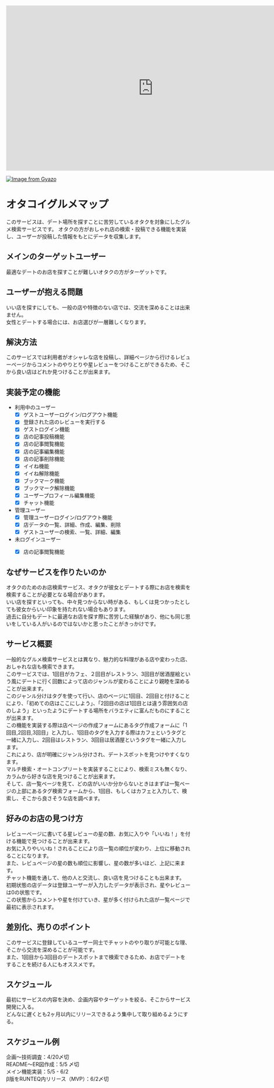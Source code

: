 <iframe style="border: 1px solid rgba(0, 0, 0, 0.1);" width="800" height="450" src="https://www.figma.com/embed?embed_host=share&url=https%3A%2F%2Fwww.figma.com%2Ffile%2F99tJbtnNBT6yJ8bktlZOnW%2F%25E7%2594%25BB%25E9%259D%25A2%25E9%2581%25B7%25E7%25A7%25BB%25E5%259B%25B3%3Ftype%3Ddesign%26node-id%3D0%253A1%26t%3DoqViZ0OX6NoTlwkf-1" allowfullscreen></iframe>

[![Image from Gyazo](https://i.gyazo.com/6a8af327b7f884912664cb66694c95fe.png)](https://gyazo.com/6a8af327b7f884912664cb66694c95fe)

# オタコイグルメマップ
このサービスは、デート場所を探すことに苦労しているオタクを対象にしたグルメ検索サービスです。
オタクの方がおしゃれ店の検索・投稿できる機能を実装し、ユーザーが投稿した情報をもとにデータを収集します。

## メインのターゲットユーザー
最適なデートのお店を探すことが難しいオタクの方がターゲットです。

## ユーザーが抱える問題
いい店を探すにしても、一般の店や特徴のない店では、交流を深めることは出来ません。<br>
女性とデートする場合には、お店選びが一層難しくなります。<br>

## 解決方法
このサービスでは利用者がオシャレな店を投稿し、詳細ページから行けるレビューページからコメントのやりとりや星レビューをつけることができるため、そこから良い店はどれか見つけることが出来ます。<br>

## 実装予定の機能
  - 利用中のユーザー
    - [x] ゲストユーザーログイン/ログアウト機能
    - [x] 登録された店のレビューを実行する
    - [x] ゲストログイン機能
    - [x] 店の記事投稿機能
    - [x] 店の記事閲覧機能
    - [x] 店の記事編集機能
    - [x] 店の記事削除機能
    - [x] イイね機能
    - [x] イイね解除機能
    - [x] ブックマーク機能
    - [x] ブックマーク解除機能
    - [x] ユーザープロフィール編集機能
    - [x] チャット機能
  - 管理ユーザー
    - [x] 管理ユーザーログイン/ログアウト機能
    - [x] 店データの一覧、詳細、作成、編集、削除
    - [x] ゲストユーザーの検索、一覧、詳細、編集
  - 未ログインユーザー
    - [x] 店の記事閲覧機能



## なぜサービスを作りたいのか
オタクのためのお店検索サービス、オタクが彼女とデートする際にお店を検索を検索することが必要となる場合があります。<br>
いい店を探すといっても、中々見つからない時がある、もしくは見つかったとしても彼女からいい印象を持たれない場合もあります。<br>
過去に自分もデートに最適なお店を探す際に苦労した経験があり、他にも同じ思いをしている人がいるのではないかと思ったことがきっかけです。


## サービス概要
一般的なグルメ検索サービスとは異なり、魅力的な料理がある店や変わった店、おしゃれな店も検索できます。<br>このサービスでは、1回目がカフェ、２回目がレストラン、3回目が居酒屋絵という風にデートに行く回数によって店のジャンルが変わることにより親睦を深めることが出来ます。<br>
このジャンル分けはタグを使って行い、店のページに1回目、2回目と付けることにより、「初めての店はここにしよう」、「2回目の店は1回目とは違う雰囲気の店のしよう」といったようにデートする場所をバラエティに富んだものにすることが出来ます。<br>
この機能を実装する際は店ページの作成フォームにあるタグ作成フォームに「1回目,2回目,3回目」と入力し、1回目のタグを入力する際はカフェというタグと一緒に入力し、2回目はレストラン、3回目は居酒屋というタグを一緒に入力します。<br>
これにより、店が明確にジャンル分けされ、デートスポットを見つけやすくなります。<br>
マルチ検索・オートコンプリートを実装することにより、検索ミスも無くなり、カラムから好きな店を見つけることが出来ます。<br>
そして、店一覧ページを見て、どの店がいいか分からないときはまずは一覧ページの上部にあるタグ検索フォームから、1回目、もしくはカフェと入力して、検索し、そこから良さそうな店を調べます。


## 好みのお店の見つけ方
レビューページに書いてる星レビューの星の数、お気に入りや「いいね！」を付ける機能で見つけることが出来ます。<br>
お気に入りやいいね！されることにより店一覧の順位が変わり、上位に移動されることになります。<br>
また、レビュページの星の数も順位に影響し、星の数が多いほど、上記に来ます。<br>
チャット機能を通して、他の人と交流し、良い店を見つけることも出来ます。<br>
初期状態の店データは登録ユーザーが入力したデータが表示され、星やレビューは0の状態です。<br>
この状態からコメントや星を付けていき、星が多く付けられた店が一覧ページで最初に表示されます。

## 差別化、売りのポイント
このサービスに登録しているユーザー同士でチャットのやり取りが可能とな理、そこから交流を深めることが可能です。<br>
また、1回目から3回目のデートスポットまで検索できるため、お店でデートをすることを続ける人にもオススメです。


## スケジュール
最初にサービスの内容を決め、企画内容やターゲットを絞る、そこからサービス開発に入る。<br>
どんなに遅くとも2ヶ月以内にリリースできるよう集中して取り組めるようにする。

## スケジュール例
企画〜技術調査：4/20〆切<br>
README〜ER図作成：5/5 〆切<br>
メイン機能実装：5/5 - 6/2<br>
β版をRUNTEQ内リリース（MVP）：6/2〆切<br>